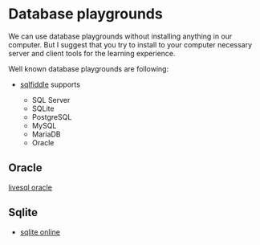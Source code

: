 # Database playgrounds

We can use database playgrounds without installing anything in our computer.
But I suggest that you try to install to your computer necessary server and client tools for the learning experience.

Well known database playgrounds are following:

- [sqlfiddle](https://sqlfiddle.com/) supports

    * SQL Server
    * SQLite
    * PostgreSQL
    * MySQL
    * MariaDB
    * Oracle


## Oracle

[livesql oracle](https://livesql.oracle.com/apex/f?p=590:1000)


## Sqlite


- [sqlite online](https://sqliteonline.com/)


